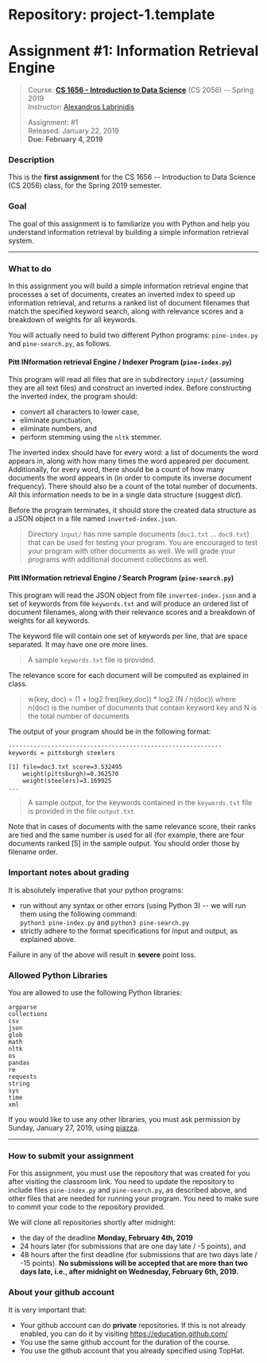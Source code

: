 # Repository: project-1.template
# Assignment #1: Information Retrieval Engine  

> Course: **[CS 1656 - Introduction to Data Science](http://cs1656.org)** (CS 2056) -- Spring 2019   
> Instructor: [Alexandros Labrinidis](http://labrinidis.cs.pitt.edu)  
> 
> Assignment: #1  
> Released: January 22, 2019  
> **Due:      February 4, 2019**

### Description
This is the **first assignment** for the CS 1656 -- Introduction to Data Science (CS 2056) class, for the Spring 2019 semester.

### Goal
The goal of this assignment is to familiarize you with Python and help you understand information retrieval by building a simple information retrieval system.

---

### What to do
In this assignment you will build a simple information retrieval engine that processes a set of documents, creates an inverted index to speed up information retrieval, and returns a ranked list of document filenames that match the specified keyword search, along with relevance scores and a breakdown of weights for all keywords.

You will actually need to build two different Python programs: `pine-index.py` and `pine-search.py`, as follows.

#### Pitt INformation retrieval Engine / Indexer Program (`pine-index.py`)
This program will read all files that are in subdirectory `input/` (assuming they are all text files) and construct an inverted index. Before constructing the inverted index, the program should:
* convert all characters to lower case,  
* eliminate punctuation,  
* eliminate numbers, and  
* perform stemming using the `nltk` stemmer.  

The inverted index should have for every word: a list of documents the word appears in, along with how many times the word appeared per document. Additionally, for every word, there should be a count of how many documents the word appears in (in order to compute its inverse document frequency). There should also be a count of the total number of documents. All this information needs to be in a single data structure (suggest *dict*).

Before the program terminates, it should store the created data structure as a JSON object in a file named `inverted-index.json`. 

> Directory `input/` has nine sample documents (`doc1.txt` ... `doc9.txt`) that can be used for testing your program. You are encouraged to test your program with other documents as well. We will grade your programs with additional document collections as well. 
>

#### Pitt INformation retrieval Engine / Search Program (`pine-search.py`)
This program will read the JSON object from file `inverted-index.json` and a set of keywords from file `keywords.txt` and will produce an ordered list of document filenames, along with their relevance scores and a breakdown of weights for all keywords.

The keyword file will contain one set of keywords per line, that are space separated. It may have one ore more lines.
> A sample `keywords.txt` file is provided.
>

The relevance score for each document will be computed as explained in class. 
> w(key, doc) = (1 + log2 freq(key,doc)) * log2 (N / n(doc))
> where n(doc) is the number of documents that contain keyword key and N is the total number of documents
>

The output of your program should be in the following format:

```
------------------------------------------------------------
keywords = pittsburgh steelers 

[1] file=doc3.txt score=3.532495
    weight(pittsburgh)=0.362570
    weight(steelers)=3.169925
...
```
> A sample output, for the keywords contained in the `keywords.txt` file is provided in the file `output.txt` 
>  

Note that in cases of documents with the same relevance score, their ranks are tied and the same number is used for all (for example, there are four documents ranked [5] in the sample output. You should order those by filename order. 

### Important notes about grading
It is absolutely imperative that your python programs:  
* run without any syntax or other errors (using Python 3) -- we will run them using the following command:  
`python3 pine-index.py`  and 
`python3 pine-search.py`
* strictly adhere to the format specifications for input and output, as explained above.     

Failure in any of the above will result in **severe** point loss. 


### Allowed Python Libraries
You are allowed to use the following Python libraries:
```
argparse
collections
csv
json
glob
math
nltk 
os
pandas
re
requests
string
sys
time
xml
```
If you would like to use any other libraries, you must ask permission by Sunday, January 27, 2019, using [piazza](http://cs1656.org).

---

### How to submit your assignment
For this assignment, you must use the repository that was created for you after visiting the classroom link. You need to update the repository to include files `pine-index.py` and `pine-search.py`, as described above, and other files that are needed for running your program. You need to make sure to commit your code to the repository provided. 

We will clone all repositories shortly after midnight:  
* the day of the deadline **Monday, February 4th, 2019**
* 24 hours later (for submissions that are one day late / -5 points), and  
* 48 hours after the first deadline (for submissions that are two days late / -15 points). 
**No submissions will be accepted that are more than two days late, i.e., after midnight on Wednesday, February 6th, 2019.**

### About your github account
It is very important that:  
* Your github account can do **private** repositories. If this is not already enabled, you can do it by visiting <https://education.github.com/>  
* You use the same github account for the duration of the course.  
* You use the github account that you already specified using TopHat.    
